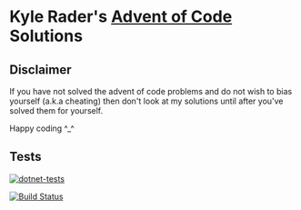 # Kyle Rader's [Advent of Code](https://adventofcode.com) Solutions

## Disclaimer
If you have not solved the advent of code problems and do not wish to bias yourself (a.k.a cheating) then don't look at my solutions until after you've solved them for yourself.

Happy coding ^_^

## Tests

[![dotnet-tests](https://github.com/kyle-rader/advent_of_code/workflows/dotnet-tests/badge.svg)](https://github.com/kyle-rader/advent_of_code/actions?query=workflow%3Adotnet-tests)

[![Build Status](https://dev.azure.com/kyle-rader/kyle-rader-public/_apis/build/status/kyle-rader.advent_of_code?branchName=master)](https://dev.azure.com/kyle-rader/kyle-rader-public/_build/latest?definitionId=5&branchName=master)

